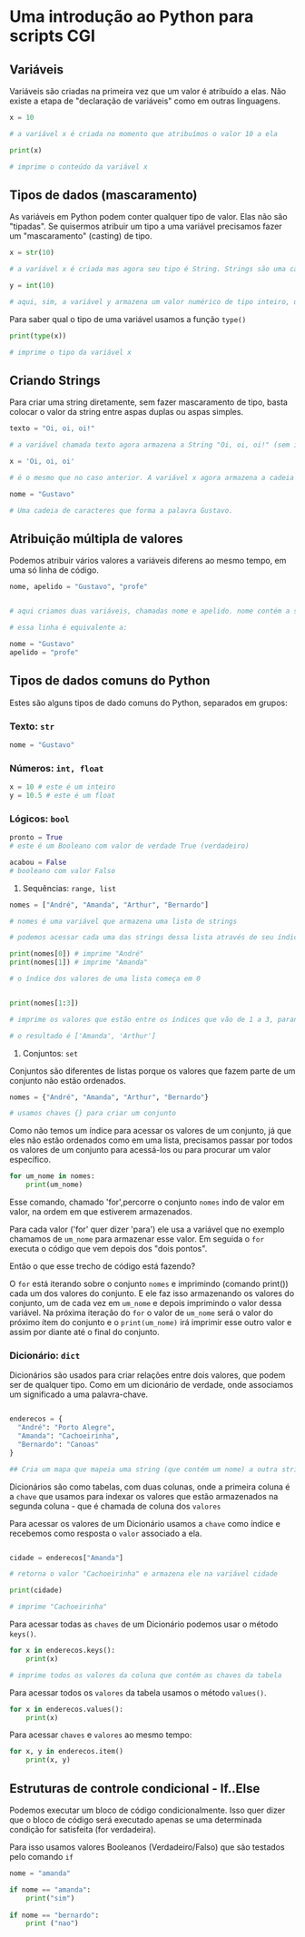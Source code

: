 # Uma introdução ao Python para scripts CGI

## Variáveis

Variáveis são criadas na primeira vez que um valor é atribuído a elas. Não existe a etapa de "declaração de variáveis" como em outras linguagens.

``` python
x = 10 

# a variável x é criada no momento que atribuímos o valor 10 a ela

print(x)

# imprime o conteúdo da variável x
```

## Tipos de dados (mascaramento)

As variáveis em Python podem conter qualquer tipo de valor. Elas não são "tipadas". Se quisermos atribuir um tipo a uma variável precisamos fazer um "mascaramento" (casting) de tipo. 

``` python
x = str(10)

# a variável x é criada mas agora seu tipo é String. Strings são uma cadeia de caracteres, como veremos adiante. Ou seja, aqui a variável x não contém um número inteiro - o número 10 - mas sim dois caracteres - o caracter 1 e caracter 0 - assim: '10'. Seu valor é, portanto, um texto e não um número.

y = int(10)

# aqui, sim, a variável y armazena um valor numérico de tipo inteiro, um int.
```

Para saber qual o tipo de uma variável usamos a função <code>type()</code>

``` python
print(type(x))

# imprime o tipo da variável x
```

## Criando Strings

Para criar uma string diretamente, sem fazer mascaramento de tipo, basta colocar o valor da string entre aspas duplas ou aspas simples.

``` python
texto = "Oi, oi, oi!"

# a variável chamada texto agora armazena a String "Oi, oi, oi!" (sem incluir as aspas, que são usadas apenas para indicar ao Python que o conteúdo que está entre elas é uma cadeia de caracteres, uma String)

x = 'Oi, oi, oi'

# é o mesmo que no caso anterior. A variável x agora armazena a cadeia de caracteres "Oi, oi, oi".

nome = "Gustavo"

# Uma cadeia de caracteres que forma a palavra Gustavo.

```

## Atribuição múltipla de valores

Podemos atribuir vários valores a variáveis diferens ao mesmo tempo, em uma só linha de código.

``` python
nome, apelido = "Gustavo", "profe"


# aqui criamos duas variáveis, chamadas nome e apelido. nome contém a string "Gustavo" e apelido contém a string "profe".

# essa linha é equivalente a:

nome = "Gustavo"
apelido = "profe"

```

## Tipos de dados comuns do Python

Estes são alguns tipos de dado comuns do Python, separados em grupos:

### Texto: <code>str</code>
``` python
nome = "Gustavo"
```
### Números: <code>int, float</code>
``` python
x = 10 # este é um inteiro
y = 10.5 # este é um float
```

### Lógicos: <code>bool</code>
``` python
pronto = True
# este é um Booleano com valor de verdade True (verdadeiro)

acabou = False
# booleano com valor Falso
```


1. Sequências: <code>range, list</code>

``` python
nomes = ["André", "Amanda", "Arthur", "Bernardo"]

# nomes é uma variável que armazena uma lista de strings

# podemos acessar cada uma das strings dessa lista através de seu índice, que é a posição que a string ocupa na lista. 

print(nomes[0]) # imprime "André"
print(nomes[1]) # imprime "Amanda"

# o índice dos valores de uma lista começa em 0


print(nomes[1:3])

# imprime os valores que estão entre os índices que vão de 1 a 3, parando no último valor, ou seja, o último valor não é incluído 

# o resultado é ['Amanda', 'Arthur']
```

1. Conjuntos: <code>set</code>

Conjuntos são diferentes de listas porque os valores que fazem parte de um conjunto não estão ordenados.

``` python
nomes = {"André", "Amanda", "Arthur", "Bernardo"}

# usamos chaves {} para criar um conjunto

```

Como não temos um índice para acessar os valores de um conjunto, já que eles não estão ordenados como em uma lista, precisamos passar por todos os valores de um conjunto para acessá-los ou para procurar um valor específico. 

``` python
for um_nome in nomes: 
    print(um_nome)
```

Esse comando, chamado 'for',percorre o conjunto <code>nomes</code> indo de valor em valor, na ordem em que estiverem armazenados.

Para cada valor ('for' quer dizer 'para') ele usa a variável que no exemplo chamamos de <code>um_nome</code> para armazenar esse valor. Em seguida o <code>for</code> executa o código que vem depois dos "dois pontos".

Então o que esse trecho de código está fazendo?

O <code>for</code> está iterando sobre o conjunto <code>nomes</code> e imprimindo (comando print()) cada um dos valores do conjunto. E ele faz isso armazenando os valores do conjunto, um de cada vez em <code>um_nome</code> e depois imprimindo o valor dessa variável. Na próxima iteração do <code>for</code> o valor de <code>um_nome</code> será o valor do próximo ítem do conjunto e o <code>print(um_nome)</code> irá imprimir esse outro valor e assim por diante até o final do conjunto.


### Dicionário: <code>dict</code>

Dicionários são usados para criar relações entre dois valores, que podem ser de qualquer tipo. Como em um dicionário de verdade, onde associamos um significado a uma palavra-chave.

``` python

enderecos = {
  "André": "Porto Alegre",
  "Amanda": "Cachoeirinha",
  "Bernardo": "Canoas"
}

## Cria um mapa que mapeia uma string (que contém um nome) a outra string (que contém um endereço)


```

Dicionários são como tabelas, com duas colunas, onde a primeira coluna é a <code>chave</code> que usamos para indexar os valores que estão armazenados na segunda coluna - que é chamada de coluna dos <code>valores</code>

Para acessar os valores de um Dicionário usamos a <code>chave</code> como índice e recebemos como resposta o <code>valor</code> associado a ela.

``` python

cidade = enderecos["Amanda"]

# retorna o valor "Cachoeirinha" e armazena ele na variável cidade

print(cidade)

# imprime "Cachoeirinha"

```


Para acessar todas as <code>chaves</code> de um Dicionário podemos usar o método <code>keys()</code>.

``` python
for x in enderecos.keys():
    print(x)

# imprime todos os valores da coluna que contém as chaves da tabela
```

Para acessar todos os <code>valores</code> da tabela usamos o método <code>values()</code>.

``` python
for x in enderecos.values():
    print(x)
```

Para acessar <code>chaves</code> e <code>valores</code> ao mesmo tempo:

``` python
for x, y in enderecos.item()
    print(x, y)
```

## Estruturas de controle condicional - If..Else

Podemos executar um bloco de código condicionalmente. Isso quer dizer que o bloco de código será executado apenas se uma determinada condição for satisfeita (for verdadeira).

Para isso usamos valores Booleanos (Verdadeiro/Falso) que são testados pelo comando <code>if</code>

``` python
nome = "amanda"

if nome == "amanda":
	print("sim")
    
if nome == "bernardo":
	print ("nao")

```